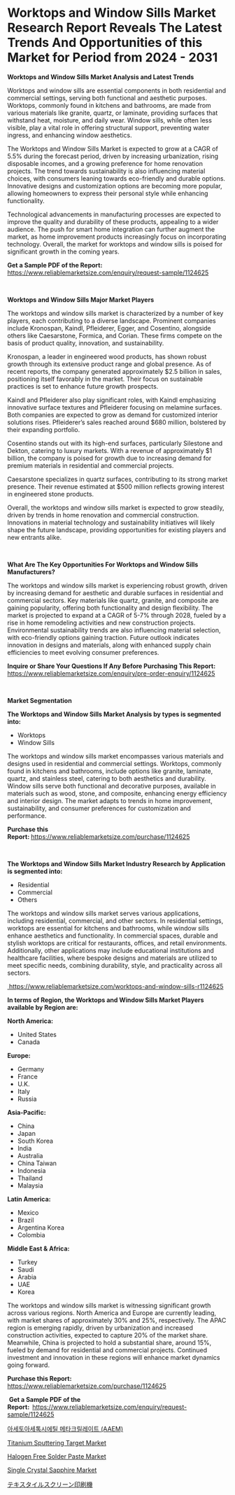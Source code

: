 <p><h1>Worktops and Window Sills Market Research Report Reveals The Latest Trends And Opportunities of this Market for Period from 2024 - 2031</h1></p><p><strong>Worktops and Window Sills Market Analysis and Latest Trends</strong></p>
<p><p>Worktops and window sills are essential components in both residential and commercial settings, serving both functional and aesthetic purposes. Worktops, commonly found in kitchens and bathrooms, are made from various materials like granite, quartz, or laminate, providing surfaces that withstand heat, moisture, and daily wear. Window sills, while often less visible, play a vital role in offering structural support, preventing water ingress, and enhancing window aesthetics.</p><p>The Worktops and Window Sills Market is expected to grow at a CAGR of 5.5% during the forecast period, driven by increasing urbanization, rising disposable incomes, and a growing preference for home renovation projects. The trend towards sustainability is also influencing material choices, with consumers leaning towards eco-friendly and durable options. Innovative designs and customization options are becoming more popular, allowing homeowners to express their personal style while enhancing functionality.</p><p>Technological advancements in manufacturing processes are expected to improve the quality and durability of these products, appealing to a wider audience. The push for smart home integration can further augment the market, as home improvement products increasingly focus on incorporating technology. Overall, the market for worktops and window sills is poised for significant growth in the coming years.</p></p>
<p><strong>Get a Sample PDF of the Report:&nbsp;</strong> <a href="https://www.reliablemarketsize.com/enquiry/request-sample/1124625">https://www.reliablemarketsize.com/enquiry/request-sample/1124625</a></p>
<p>&nbsp;</p>
<p><strong>Worktops and Window Sills Major Market Players</strong></p>
<p><p>The worktops and window sills market is characterized by a number of key players, each contributing to a diverse landscape. Prominent companies include Kronospan, Kaindl, Pfleiderer, Egger, and Cosentino, alongside others like Caesarstone, Formica, and Corian. These firms compete on the basis of product quality, innovation, and sustainability.</p><p>Kronospan, a leader in engineered wood products, has shown robust growth through its extensive product range and global presence. As of recent reports, the company generated approximately $2.5 billion in sales, positioning itself favorably in the market. Their focus on sustainable practices is set to enhance future growth prospects.</p><p>Kaindl and Pfleiderer also play significant roles, with Kaindl emphasizing innovative surface textures and Pfleiderer focusing on melamine surfaces. Both companies are expected to grow as demand for customized interior solutions rises. Pfleiderer’s sales reached around $680 million, bolstered by their expanding portfolio.</p><p>Cosentino stands out with its high-end surfaces, particularly Silestone and Dekton, catering to luxury markets. With a revenue of approximately $1 billion, the company is poised for growth due to increasing demand for premium materials in residential and commercial projects.</p><p>Caesarstone specializes in quartz surfaces, contributing to its strong market presence. Their revenue estimated at $500 million reflects growing interest in engineered stone products.</p><p>Overall, the worktops and window sills market is expected to grow steadily, driven by trends in home renovation and commercial construction. Innovations in material technology and sustainability initiatives will likely shape the future landscape, providing opportunities for existing players and new entrants alike.</p></p>
<p>&nbsp;</p>
<p><strong>What Are The Key Opportunities For Worktops and Window Sills Manufacturers?</strong></p>
<p><p>The worktops and window sills market is experiencing robust growth, driven by increasing demand for aesthetic and durable surfaces in residential and commercial sectors. Key materials like quartz, granite, and composite are gaining popularity, offering both functionality and design flexibility. The market is projected to expand at a CAGR of 5-7% through 2028, fueled by a rise in home remodeling activities and new construction projects. Environmental sustainability trends are also influencing material selection, with eco-friendly options gaining traction. Future outlook indicates innovation in designs and materials, along with enhanced supply chain efficiencies to meet evolving consumer preferences.</p></p>
<p><strong>Inquire or Share Your Questions If Any Before Purchasing This Report:</strong> <a href="https://www.reliablemarketsize.com/enquiry/pre-order-enquiry/1124625">https://www.reliablemarketsize.com/enquiry/pre-order-enquiry/1124625</a></p>
<p>&nbsp;</p>
<p><strong>Market Segmentation</strong></p>
<p><strong>The Worktops and Window Sills Market Analysis by types is segmented into:</strong></p>
<p><ul><li>Worktops</li><li>Window Sills</li></ul></p>
<p><p>The worktops and window sills market encompasses various materials and designs used in residential and commercial settings. Worktops, commonly found in kitchens and bathrooms, include options like granite, laminate, quartz, and stainless steel, catering to both aesthetics and durability. Window sills serve both functional and decorative purposes, available in materials such as wood, stone, and composite, enhancing energy efficiency and interior design. The market adapts to trends in home improvement, sustainability, and consumer preferences for customization and performance.</p></p>
<p><strong>Purchase this Report:&nbsp;</strong><a href="https://www.reliablemarketsize.com/purchase/1124625">https://www.reliablemarketsize.com/purchase/1124625</a></p>
<p>&nbsp;</p>
<p><strong>The Worktops and Window Sills Market Industry Research by Application is segmented into:</strong></p>
<p><ul><li>Residential</li><li>Commercial</li><li>Others</li></ul></p>
<p><p>The worktops and window sills market serves various applications, including residential, commercial, and other sectors. In residential settings, worktops are essential for kitchens and bathrooms, while window sills enhance aesthetics and functionality. In commercial spaces, durable and stylish worktops are critical for restaurants, offices, and retail environments. Additionally, other applications may include educational institutions and healthcare facilities, where bespoke designs and materials are utilized to meet specific needs, combining durability, style, and practicality across all sectors.</p></p>
<p><a href="https://www.reliablemarketsize.com/worktops-and-window-sills-r1124625">&nbsp;https://www.reliablemarketsize.com/worktops-and-window-sills-r1124625</a></p>
<p><strong>In terms of Region, the Worktops and Window Sills Market Players available by Region are:</strong></p>
<p>
    <p> <strong> North America: </strong>
        <ul>
            <li>United States</li>
            <li>Canada</li>
        </ul>
        </p> 
    <p> <strong> Europe: </strong>
        <ul>
            <li>Germany</li>
            <li>France</li>
            <li>U.K.</li>
            <li>Italy</li>
            <li>Russia</li>
        </ul>
        </p> 
    <p> <strong> Asia-Pacific: </strong>
        <ul>
            <li>China</li>
            <li>Japan</li>
            <li>South Korea</li>
            <li>India</li>
            <li>Australia</li>
            <li>China Taiwan</li>
            <li>Indonesia</li>
            <li>Thailand</li>
            <li>Malaysia</li>
        </ul>
        </p> 
    <p> <strong> Latin America: </strong>
        <ul>
            <li>Mexico</li>
            <li>Brazil</li>
            <li>Argentina Korea</li>
            <li>Colombia</li>
        </ul>
        </p> 
    <p> <strong> Middle East & Africa: </strong>
        <ul>
            <li>Turkey</li>
            <li>Saudi</li>
            <li>Arabia</li>
            <li>UAE</li>
            <li>Korea</li>
        </ul>
    </p>
    </p>
<p><p>The worktops and window sills market is witnessing significant growth across various regions. North America and Europe are currently leading, with market shares of approximately 30% and 25%, respectively. The APAC region is emerging rapidly, driven by urbanization and increased construction activities, expected to capture 20% of the market share. Meanwhile, China is projected to hold a substantial share, around 15%, fueled by demand for residential and commercial projects. Continued investment and innovation in these regions will enhance market dynamics going forward.</p></p>
<p><strong>Purchase this Report: </strong><a href="https://www.reliablemarketsize.com/purchase/1124625">https://www.reliablemarketsize.com/purchase/1124625</a></p>
<p>&nbsp;<strong>Get a Sample PDF of the Report:&nbsp;&nbsp;</strong><a href="https://www.reliablemarketsize.com/enquiry/request-sample/1124625">https://www.reliablemarketsize.com/enquiry/request-sample/1124625</a></p>
<p><strong></strong></p>
<p><p><a href="https://medium.com/@gustavoergnaumzn/acetoacetoxyethyl-methacrylate-aaem-market-%EC%9D%98-%EA%B8%80%EB%A1%9C%EB%B2%8C-%EC%8B%9C%EC%9E%A5-%EA%B0%9C%EC%9A%94%EB%8A%94-%EC%A0%84-%EC%84%B8%EA%B3%84-%EB%B0%8F-%EC%A3%BC%EC%9A%94-%EC%8B%9C%EC%9E%A5%EC%9D%98-%EC%82%B0%EC%97%85%EC%97%90-%EC%98%81%ED%96%A5%EC%9D%84-%EB%AF%B8%EC%B9%98%EB%8A%94-%EC%A3%BC%EC%9A%94-%ED%8A%B8%EB%A0%8C%EB%93%9C%EC%97%90-%EB%8C%80%ED%95%9C-815d77500b22">아세토아세톡시에틸 메타크릴레이트 (AAEM)</a></p><p><a href="https://issuu.com/reportprime-2/docs/titanium-sputtering-target-market-s_e78022485f3b7d">Titanium Sputtering Target Market</a></p><p><a href="https://www.linkedin.com/pulse/halogen-free-solder-paste-market-insights-products-regional-analysis-lcszc?trackingId=qqswW0IeSR25KTKL%2FM%2BM5w%3D%3D">Halogen Free Solder Paste Market</a></p><p><a href="https://www.linkedin.com/pulse/single-crystal-sapphire-market-size-type-substratesingle-rodsingle-hzkvc?trackingId=WCWGBcc7QjSKNDNBX653mg%3D%3D">Single Crystal Sapphire Market</a></p><p><a href="https://medium.com/@sheilabruen2023/textile-screen-print-machines-market-%E3%81%AF-%E3%82%B3%E3%82%B9%E3%83%88%E7%AE%A1%E7%90%86%E3%81%A8%E5%8A%B9%E7%8E%87%E5%90%91%E4%B8%8A%E3%82%92%E5%84%AA%E5%85%88%E3%81%97%E3%81%BE%E3%81%99-%E3%81%95%E3%82%89%E3%81%AB-%E5%A0%B1%E5%91%8A%E6%9B%B8%E3%81%AF%E5%B8%82%E5%A0%B4%E3%81%AE%E9%9C%80%E8%A6%81%E9%9D%A2%E3%81%A8%E4%BE%9B%E7%B5%A6%E9%9D%A2%E3%81%AE%E4%B8%A1%E6%96%B9%E3%82%92%E3%82%AB%E3%83%90%E3%83%BC%E3%81%97%E3%81%A6%E3%81%84%E3%81%BE%E3%81%99-textile-8e5cc1b2ee53">テキスタイルスクリーン印刷機</a></p></p>